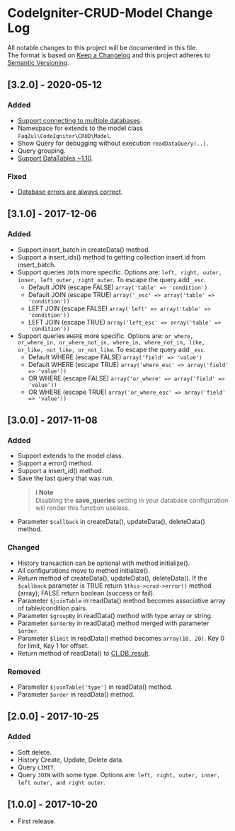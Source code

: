 # CodeIgniter-CRUD-Model Change Log
All notable changes to this project will be documented in this file.<br>
The format is based on [Keep a Changelog](http://keepachangelog.com/) and this project adheres to [Semantic Versioning](http://semver.org/).

## [3.2.0] - 2020-05-12
### Added
- [Support connecting to multiple databases](https://github.com/FaqZul/CodeIgniter-CRUD-Model/commit/eef50b11d83a75dfe8d5d200c5352ee1d953f30b).
- Namespace for extends to the model class `FaqZul\CodeIgniter\CRUD\Model`.
- Show Query for debugging without execution `readDataQuery(..).`
- Query grouping.
- [Support DataTables ~1.10](https://github.com/FaqZul/CodeIgniter-CRUD-Model/blob/3.2.0/DataTables.md).
### Fixed
- [Database errors are always correct](https://github.com/FaqZul/CodeIgniter-CRUD-Model/commit/0a76bf0374f6732fd05f3afdeb2f25d7b5ccc93e).

## [3.1.0] - 2017-12-06
### Added
- Support insert_batch in createData() method.
- Support a insert_ids() method to getting collection insert id from insert_batch.
- Support queries `JOIN` more specific. Options are: `left, right, outer, inner, left_outer, right_outer`. To escape the query add `_esc`.
	- Default JOIN (escape FALSE) `array('table' => 'condition')`
	- Default JOIN (escape TRUE) `array('_esc' => array('table' => 'condition'))`
	- LEFT JOIN (escape FALSE) `array('left' => array('table' => 'condition'))`
	- LEFT JOIN (escape TRUE) `array('left_esc' => array('table' => 'condition'))`
- Support queries `WHERE` more specific. Options are: `or_where, or_where_in, or_where_not_in, where_in, where_not_in, like, or_like, not_like, or_not_like`. To escape the query add `_esc`.
	- Default WHERE (escape FALSE) `array('field' => 'value')`
	- Default WHERE (escape TRUE) `array('where_esc' => array('field' => 'value'))`
	- OR WHERE (escape FALSE) `array('or_where' => array('field' => 'value'))`
	- OR WHERE (escape TRUE) `array('or_where_esc' => array('field' => 'value'))`

## [3.0.0] - 2017-11-08
### Added
- Support extends to the model class.
- Support a error() method.
- Support a insert_id() method.
- Save the last query that was run.
	> **:information_source: Note**<br />
	> Disabling the **save_queries** setting in your database configuration will render this function useless.
- Parameter `$callback` in createData(), updateData(), deleteData() method.
### Changed
- History transaction can be optional with method initialize().
- All configurations move to method initialize().
- Return method of createData(), updateData(), deleteData(). If the `$callback` parameter is TRUE return `$this->crud->error()` method (array), FALSE return boolean (success or fail).
- Parameter `$joinTable` in readData() method becomes associative array of table/condition pairs.
- Parameter `$groupBy` in readData() method with type array or string.
- Parameter `$orderBy` in readData() method merged with parameter `$order`.
- Parameter `$limit` in readData() method becomes `array(10, 20)`. Key 0 for limit, Key 1 for offset.
- Return method of readData() to [CI_DB_result](https://www.codeigniter.com/user_guide/database/results.html).
### Removed
- Parameter `$joinTable['type']` in readData() method.
- Parameter `$order` in readData() method.

## [2.0.0] - 2017-10-25
### Added
- Soft delete.
- History Create, Update, Delete data.
- Query `LIMIT`.
- Query `JOIN` with some type. Options are: `left, right, outer, inner, left outer, and right outer`.

## [1.0.0] - 2017-10-20
* First release.